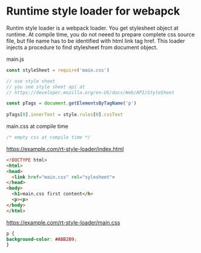 # Runtime style loader for webapck

Runtim style loader is a webpack loader. You get stylesheet object at runtime. 
At compile time, you do not neeed to prepare complete css source file, but file
name has to be identified with html link tag href.
This loader injects a procedure to find stylesheet from document object. 


main.js
``` javascript
const styleSheet = require('main.css')

// use style sheet
// you see style sheet api at
// https://developer.mozilla.org/en-US/docs/Web/API/StyleSheet

const pTags = document.getElementsByTagName('p')
 
pTags[0].innerText = style.rules[0].cssText
```

main.css at compile time
``` css
/* empty css at compile time */
```

https://example.com/rt-style-loader/index.html
``` html
<!DOCTYPE html>
<html>
<head>
  <link href="main.css" rel="sylesheet">
</head>
<body>
  <h1>main.css first content</h>
  <p><p>
</body>
</html>
```
https://example.com/rt-style-loader/main.css
``` css
p {
background-color: #ABB2B9;
}
```


